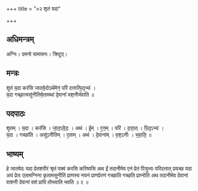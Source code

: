 +++
title = "०२ शृतं यदा"

+++
## अधिमन्त्रम्
अग्निः। दमनो यामायनः। त्रिष्टुप्।

## मन्त्रः
शृ॒तं य॒दा कर॑सि जातवे॒दोऽथे॑मेनं॒ परि॑ दत्तात्पि॒तृभ्यः॑ ।  
य॒दा गच्छा॒त्यसु॑नीतिमे॒तामथा॑ दे॒वानां॑ वश॒नीर्भ॑वाति ॥

## पदपाठः
शृ॒तम् । य॒दा । कर॑सि । जा॒त॒ऽवे॒दः॒ । अथ॑ । ई॒म् । ए॒न॒म् । परि॑ । द॒त्ता॒त् । पि॒तृऽभ्यः॑ ।  
य॒दा । गच्छा॑ति । असु॑ऽनीतिम् । ए॒ताम् । अथ॑ । दे॒वाना॑म् । व॒श॒ऽनीः । भ॒वा॒ति॒ ॥

## भाष्यम्
हे जातवेदः यदा प्रेतशरीरं श्रृतं पक्वं करसि करिष्यसि अथ ईं तदानीमेव एनं प्रेतं पित्रुभ्यः परिदत्तात् प्रयच्छ यदा अयं प्रेतः एतामग्निना कृतामसुनीतिं प्राणस्य नयनं प्राणप्रेरणं गच्छाति गच्छति प्राप्नोति अथ तदानीमेव देवानां वाशनी देवानां वशं प्रापि तोभवाति भवति ॥ २ ॥